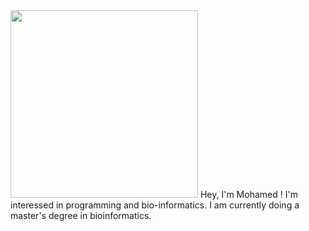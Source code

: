 <img src="https://media.tenor.com/dHk-LfzHrtwAAAAi/linux-computer.gif" width="300">
Hey, I'm Mohamed !
I'm interessed in programming and bio-informatics. 
I am currently doing a master's degree in bioinformatics.
